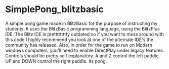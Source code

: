 # SimplePong_blitzbasic
A simple pong game made in BlitzBasic for the purpose of instructing my students. It uses the BlitzBasic programming language, using the BlitzPlus IDE. The Blitz IDE is prettttttttty outdated so if you want to mess around with this code I highly recommend you look at one of the alternate IDE's the community has released. Also, in order for the game to run on Modern windows computers, you'll need to enable DirectPlay under legacy features. Controls should be pretty self explanatory. A and Z control the left paddle, UP and DOWN control the right paddle. Its pong. 
